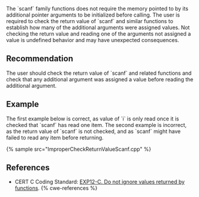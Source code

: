 The \`scanf\` family functions does not require the memory pointed to by its additional pointer arguments to be initialized before calling. The user is required to check the return value of \`scanf\` and similar functions to establish how many of the additional arguments were assigned values. Not checking the return value and reading one of the arguments not assigned a value is undefined behavior and may have unexpected consequences.


## Recommendation
The user should check the return value of \`scanf\` and related functions and check that any additional argument was assigned a value before reading the additional argument.


## Example
The first example below is correct, as value of \`i\` is only read once it is checked that \`scanf\` has read one item. The second example is incorrect, as the return value of \`scanf\` is not checked, and as \`scanf\` might have failed to read any item before returning.

{% sample src="ImproperCheckReturnValueScanf.cpp" %}

## References
* CERT C Coding Standard: [EXP12-C. Do not ignore values returned by functions](https://wiki.sei.cmu.edu/confluence/display/c/EXP12-C.+Do+not+ignore+values+returned+by+functions).
{% cwe-references %}
